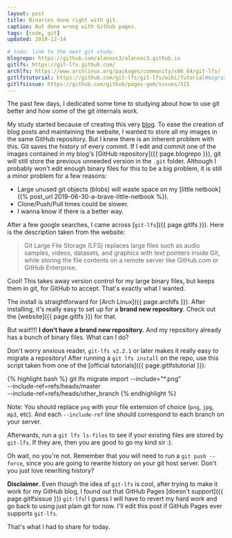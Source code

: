 ```yaml
---
layout: post
title: Binaries done right with git.
caption: But done wrong with Github pages.
tags: [code, git]
updated: 2019-12-14

# todo: link to the next git study.
blogrepo: https://github.com/alanxoc3/alanxoc3.github.io
gitlfs: https://git-lfs.github.com/
archlfs: https://www.archlinux.org/packages/community/x86_64/git-lfs/
gitlfstutorial: https://github.com/git-lfs/git-lfs/wiki/Tutorial#migrating-existing-repository-data-to-lfs
gitlfsissue: https://github.com/github/pages-gem/issues/515
---
```

The past few days, I dedicated some time to studying about how to use git
better and how some of the git internals work.

My study started because of creating this very [blog]({{site.url}}). To ease
the creation of blog posts and maintaining the website, I wanted to store all
my images in the same GitHub repository. But I knew there is an inherent
problem with this. Git saves the history of every commit. If I edit and commit
one of the images contained in my blog's [GitHub
repository]({{ page.blogrepo }}), git will still
store the previous unneeded version in the `.git` folder. Although I probably
won't edit enough binary files for this to be a big problem, it is still a
minor problem for a few reasons:
- Large unused git objects (blobs) will waste space on my [little netbook]({%
  post_url 2019-06-30-a-brave-little-netbook %}).
- Clone/Push/Pull times could be slower.
- I wanna know if there is a better way.

After a few google searches, I came across [`git-lfs`]({{ page.gitlfs }}). Here
is the description taken from the website:
> Git Large File Storage (LFS) replaces large files such as audio samples,
> videos, datasets, and graphics with text pointers inside Git, while storing
> the file contents on a remote server like GitHub.com or GitHub Enterprise.

Cool! This takes away version control for my large binary files, but keeps them
in git, for GitHub to accept. That's exactly what I wanted.

The install is straightforward for [Arch Linux]({{ page.archlfs }}). After
installing, it's really easy to set up for a __brand new repository__. Check
out the [website]({{ page.gitlfs }}) for that.

But wait!!!! __I don't have a brand new repository.__ And my repository already has
a bunch of binary files. What can I do?

Don't worry anxious reader, `git-lfs v2.2.1` or later makes it really easy to
migrate a repository! After running a `git lfs install` on the repo, use this
script taken from one of the [official
tutorials]({{ page.gitlfstutorial }}):

{% highlight bash %}
git lfs migrate import --include="*.png" \
    --include-ref=refs/heads/master \
    --include-ref=refs/heads/other_branch
{% endhighlight %}

Note: You should replace `png` with your file extension of choice (`png`, `jpg`,
`mp3`, etc). And each `--include-ref` line should correspond to each branch on
your server.

Afterwards, run a `git lfs ls-files` to see if your existing files are stored
by `git-lfs`. If they are, then you are good to go my kind sir :).

Oh wait, no you're not. Remember that you will need to run a `git push
--force`, since you are going to rewrite history on your git host server. Don't
you just love rewriting history?

__Disclaimer__. Even though the idea of `git-lfs` is cool, after trying to make
it work for my GitHub blog, I found out that GitHub Pages [doesn't support]({{
page.gitlfsissue }}) `git-lfs`! I guess I will have to revert my hard work and
go back to using just plain git for now. I'll edit this post if GitHub Pages
ever supports `git-lfs`.

That's what I had to share for today.
